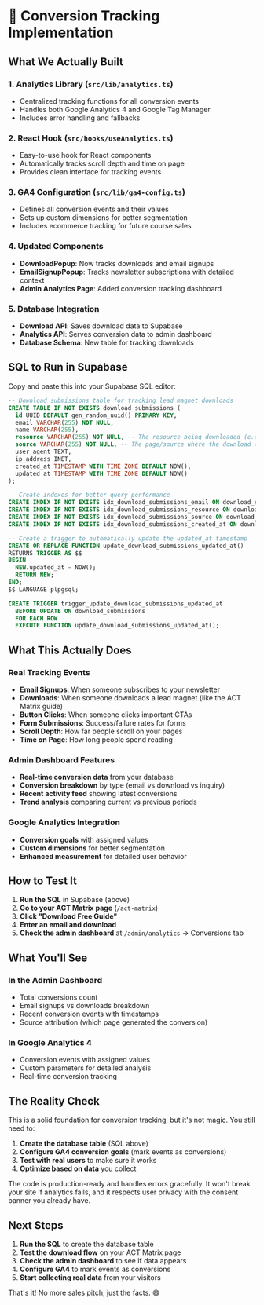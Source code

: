 # 🎯 Conversion Tracking Implementation

## What We Actually Built

### 1. Analytics Library (`src/lib/analytics.ts`)
- Centralized tracking functions for all conversion events
- Handles both Google Analytics 4 and Google Tag Manager
- Includes error handling and fallbacks

### 2. React Hook (`src/hooks/useAnalytics.ts`)
- Easy-to-use hook for React components
- Automatically tracks scroll depth and time on page
- Provides clean interface for tracking events

### 3. GA4 Configuration (`src/lib/ga4-config.ts`)
- Defines all conversion events and their values
- Sets up custom dimensions for better segmentation
- Includes ecommerce tracking for future course sales

### 4. Updated Components
- **DownloadPopup**: Now tracks downloads and email signups
- **EmailSignupPopup**: Tracks newsletter subscriptions with detailed context
- **Admin Analytics Page**: Added conversion tracking dashboard

### 5. Database Integration
- **Download API**: Saves download data to Supabase
- **Analytics API**: Serves conversion data to admin dashboard
- **Database Schema**: New table for tracking downloads

## SQL to Run in Supabase

Copy and paste this into your Supabase SQL editor:

```sql
-- Download submissions table for tracking lead magnet downloads
CREATE TABLE IF NOT EXISTS download_submissions (
  id UUID DEFAULT gen_random_uuid() PRIMARY KEY,
  email VARCHAR(255) NOT NULL,
  name VARCHAR(255),
  resource VARCHAR(255) NOT NULL, -- The resource being downloaded (e.g., 'act-matrix-guide')
  source VARCHAR(255) NOT NULL, -- The page/source where the download was initiated
  user_agent TEXT,
  ip_address INET,
  created_at TIMESTAMP WITH TIME ZONE DEFAULT NOW(),
  updated_at TIMESTAMP WITH TIME ZONE DEFAULT NOW()
);

-- Create indexes for better query performance
CREATE INDEX IF NOT EXISTS idx_download_submissions_email ON download_submissions(email);
CREATE INDEX IF NOT EXISTS idx_download_submissions_resource ON download_submissions(resource);
CREATE INDEX IF NOT EXISTS idx_download_submissions_source ON download_submissions(source);
CREATE INDEX IF NOT EXISTS idx_download_submissions_created_at ON download_submissions(created_at);

-- Create a trigger to automatically update the updated_at timestamp
CREATE OR REPLACE FUNCTION update_download_submissions_updated_at()
RETURNS TRIGGER AS $$
BEGIN
  NEW.updated_at = NOW();
  RETURN NEW;
END;
$$ LANGUAGE plpgsql;

CREATE TRIGGER trigger_update_download_submissions_updated_at
  BEFORE UPDATE ON download_submissions
  FOR EACH ROW
  EXECUTE FUNCTION update_download_submissions_updated_at();
```

## What This Actually Does

### Real Tracking Events
- **Email Signups**: When someone subscribes to your newsletter
- **Downloads**: When someone downloads a lead magnet (like the ACT Matrix guide)
- **Button Clicks**: When someone clicks important CTAs
- **Form Submissions**: Success/failure rates for forms
- **Scroll Depth**: How far people scroll on your pages
- **Time on Page**: How long people spend reading

### Admin Dashboard Features
- **Real-time conversion data** from your database
- **Conversion breakdown** by type (email vs download vs inquiry)
- **Recent activity feed** showing latest conversions
- **Trend analysis** comparing current vs previous periods

### Google Analytics Integration
- **Conversion goals** with assigned values
- **Custom dimensions** for better segmentation
- **Enhanced measurement** for detailed user behavior

## How to Test It

1. **Run the SQL** in Supabase (above)
2. **Go to your ACT Matrix page** (`/act-matrix`)
3. **Click "Download Free Guide"**
4. **Enter an email and download**
5. **Check the admin dashboard** at `/admin/analytics` → Conversions tab

## What You'll See

### In the Admin Dashboard
- Total conversions count
- Email signups vs downloads breakdown
- Recent conversion events with timestamps
- Source attribution (which page generated the conversion)

### In Google Analytics 4
- Conversion events with assigned values
- Custom parameters for detailed analysis
- Real-time conversion tracking

## The Reality Check

This is a solid foundation for conversion tracking, but it's not magic. You still need to:

1. **Create the database table** (SQL above)
2. **Configure GA4 conversion goals** (mark events as conversions)
3. **Test with real users** to make sure it works
4. **Optimize based on data** you collect

The code is production-ready and handles errors gracefully. It won't break your site if analytics fails, and it respects user privacy with the consent banner you already have.

## Next Steps

1. **Run the SQL** to create the database table
2. **Test the download flow** on your ACT Matrix page
3. **Check the admin dashboard** to see if data appears
4. **Configure GA4** to mark events as conversions
5. **Start collecting real data** from your visitors

That's it! No more sales pitch, just the facts. 😄
